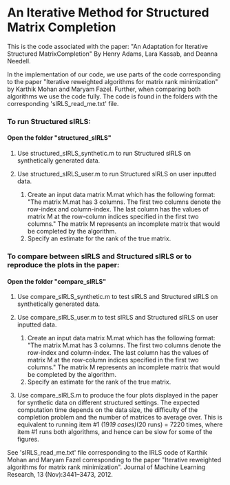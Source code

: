 # An Iterative Method for Structured Matrix Completion
This is the code associated with the paper: "An Adaptation for Iterative Structured MatrixCompletion"
By Henry Adams, Lara Kassab, and Deanna Needell.

In the implementation of our code, we use parts of the code corresponding to the paper 
"Iterative reweighted algorithms for matrix rank minimization" by Karthik Mohan and Maryam Fazel. 
Further, when comparing both algorithms we use the code fully. 
The code is found in the folders with the corresponding 'sIRLS_read_me.txt' file.


### To run Structured sIRLS: 
####  Open the folder "structured_sIRLS" 
1. Use structured_sIRLS_synthetic.m to run Structured sIRLS on synthetically generated data.

2. Use structured_sIRLS_user.m to run Structured sIRLS on user inputted data.
     1. Create an input data matrix M.mat which has the following format:
    "The matrix M.mat has 3 columns. The first two columns denote the row-index and column-index.
     The last column has the values of matrix M at the row-column indices specified in the first two columns." 
     The matrix M represents an incomplete matrix that would be completed by the algorithm.
     2. Specify an estimate for the rank of the true matrix. 



### To compare between sIRLS and Structured sIRLS or to reproduce the plots in the paper: 
#### Open the folder "compare_sIRLS" 
1. Use compare_sIRLS_synthetic.m to test sIRLS and Structured sIRLS on synthetically generated data.

2. Use compare_sIRLS_user.m to test sIRLS and Structured sIRLS on user inputted data.
     1. Create an input data matrix M.mat which has the following format:
    "The matrix M.mat has 3 columns. The first two columns denote the row-index and column-index.
     The last column has the values of matrix M at the row-column indices specified in the first two columns." 
     The matrix M represents an incomplete matrix that would be completed by the algorithm.
     2. Specify an estimate for the rank of the true matrix. 

3. Use compare_sIRLS.m to produce the four plots displayed in the paper for synthetic data 
on different structured settings. The expected computation time depends on the data size, 
the difficulty of the completion problem and the number of matrices to average over.
This is equivalent to running item #1 (19*19 cases)*(20 runs) = 7220 times, where item #1
runs both algorithms, and hence can be slow for some of the figures.

See 'sIRLS_read_me.txt' file corresponding to the IRLS code of Karthik Mohan and Maryam Fazel 
corresponding to the paper "Iterative reweighted algorithms for matrix rank minimization". Journal 
of Machine Learning Research, 13 (Nov):3441–3473, 2012.
